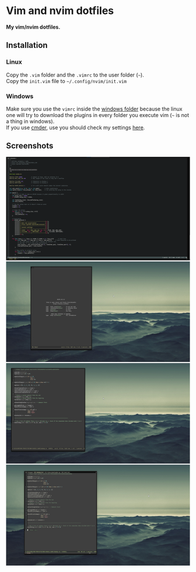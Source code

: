 # Vim and nvim dotfiles
**My vim/nvim dotfiles.**

## Installation
### Linux
Copy the `.vim` folder and the `.vimrc` to the user folder (`~`).  
Copy the `init.vim` file to `~/.config/nvim/init.vim`

### Windows
Make sure you use the `vimrc` inside the [windows folder](https://github.com/r4v10l1/vim-dotfiles/blob/main/windows/vimrc) because the linux one will try to download the plugins in every folder you execute vim (`~` is not a thing in windows).  
If you use [cmder](https://cmder.net/), use you should check my settings [here](https://github.com/r4v10l1/cmder-dotfiles).

## Screenshots
![Screenshot1](images/image4.png)
![Screenshot2](images/image2.png)
![Screenshot3](images/image1.png)
![Screenshot4](images/image3.png)
